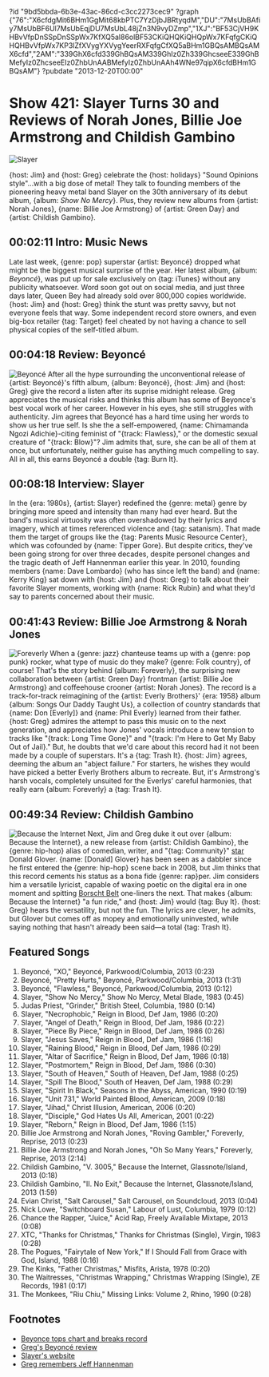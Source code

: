 ?id "9bd5bbda-6b3e-43ac-86cd-c3cc2273cec9"
?graph {"76":"X6cfdgMit6BHm1GgMit68kbPTC7YzDjbJBRtyqdM","DU":"7MsUbBAfiy7MsUbBF6Ul7MsUbEqjDU7MsUbL48jZn3N9vyDZmp","1XJ":"BF53CjVH9KHBvVfpDnSSpDnSSpWx7KfXQ5al86olBF53CKiQHQKiQHQpWx7KFqfgCKiQHQHBvVfpWx7KP3lZfXVygYXVygYeerRXFqfgCfXQ5aBHm1GBQsAMBQsAMX6cfd","2AM":"339GhX6cfd339GhBQsAM339GhIz0Zh339GhcseeE339GhBMefyIz0ZhcseeEIz0ZhbUnAABMefyIz0ZhbUnAAh4WNe97qipX6cfdBHm1GBQsAM"}
?pubdate "2013-12-20T00:00"
# Show 421: Slayer Turns 30 and Reviews of Norah Jones, Billie Joe Armstrong and Childish Gambino

![Slayer](https://static.soundopinions.org/images/2013/slayer.jpg)

{host: Jim} and {host: Greg} celebrate the {host: holidays} "Sound Opinions style"…with a big dose of metal! They talk to founding members of the pioneering heavy metal band Slayer on the 30th anniversary of its debut album, {album: *Show No Mercy*}. Plus, they review new albums from {artist: Norah Jones}, {name: Billie Joe Armstrong} of {artist: Green Day} and {artist: Childish Gambino}.

## 00:02:11 Intro: Music News
Late last week, {genre: pop} superstar {artist: Beyoncé} dropped what might be the biggest musical surprise of the year. Her latest album, {album: *Beyoncé*}, was put up for sale exclusively on {tag: iTunes} without any publicity whatsoever. Word soon got out on social media, and just three days later, Queen Bey had already sold over 800,000 copies worldwide. {host: Jim} and {host: Greg} think the stunt was pretty savvy, but not everyone feels that way. Some independent record store owners, and even big-box retailer {tag: Target} feel cheated by not having a chance to sell physical copies of the self-titled album.

## 00:04:18 Review: Beyoncé
![Beyoncé](https://static.soundopinions.org/assets/421/760.jpg)
After all the hype surrounding the unconventional release of {artist: Beyoncé}'s fifth album, {album: Beyoncé}, {host: Jim} and {host: Greg} give the record a listen after its suprise midnight release. Greg appreciates the musical risks and thinks this album has some of Beyonce's best vocal work of her career. However in his eyes, she still struggles with authenticity. Jim agrees that Beyoncé has a hard time using her words to show us her true self. Is she the a self-empowered, {name: Chimamanda Ngozi Adichie}-citing feminist of "{track: Flawless}," or the domestic sexual creature of "{track: Blow}"? Jim admits that, sure, she can be all of them at once, but unfortunately, neither guise has anything much compelling to say. All in all, this earns Beyoncé a double {tag: Burn It}.

## 00:08:18 Interview: Slayer
In the {era: 1980s}, {artist: Slayer} redefined the {genre: metal} genre by bringing more speed and intensity than many had ever heard. But the band's musical virtuosity was often overshadowed by their lyrics and imagery, which at times referenced violence and {tag: satanism}. That made them the target of groups like the {tag: Parents Music Resource Center}, which was cofounded by {name: Tipper Gore}. But despite critics, they've been going strong for over three decades, despite personel changes and the tragic death of Jeff Hannenman earlier this year. In 2010, founding members {name: Dave Lombardo} (who has since left the band) and {name: Kerry King} sat down with {host: Jim} and {host: Greg} to talk about their favorite Slayer moments, working with {name: Rick Rubin} and what they'd say to parents concerned about their music.

## 00:41:43 Review: Billie Joe Armstrong & Norah Jones
![Foreverly](https://static.soundopinions.org/assets/421/1XJ0.jpg)
When a {genre: jazz} chanteuse teams up with a {genre: pop punk} rocker, what type of music do they make? {genre: Folk country}, of course! That's the story behind {album: Foreverly}, the surprising new collaboration between {artist: Green Day} frontman {artist: Billie Joe Armstrong} and coffeehouse crooner {artist: Norah Jones}. The record is a track-for-track reimagining of the {artist: Everly Brothers}' {era: 1958} album {album: Songs Our Daddy Taught Us}, a collection of country standards that {name: Don [Everly]} and {name: Phil Everly} learned from their father. {host: Greg} admires the attempt to pass this music on to the next generation, and appreciates how Jones' vocals introduce a new tension to tracks like "{track: Long Time Gone}" and "{track: I'm Here to Get My Baby Out of Jail}." But, he doubts that we'd care about this record had it not been made by a couple of superstars. It's a {tag: Trash It}. {host: Jim} agrees, deeming the album an "abject failure." For starters, he wishes they would have picked a better Everly Brothers album to recreate. But, it's Armstrong's harsh vocals, completely unsuited for the Everlys' careful harmonies, that really earn {album: Foreverly} a {tag: Trash It}.

## 00:49:34 Review: Childish Gambino
![Because the Internet](https://static.soundopinions.org/assets/421/2AM0.jpg)
Next, Jim and Greg duke it out over {album: Because the Internet}, a new release from {artist: Childish Gambino}, the {genre: hip-hop} alias of comedian, writer, and "{tag: Community}" [star](http://www.imdb.com/name/nm2255973/) Donald Glover. {name: [Donald] Glover} has been seen as a dabbler since he first entered the {genre: hip-hop} scene back in 2008, but Jim thinks that this record cements his status as a bona fide {genre: rap}per. Jim considers him a versatile lyricist, capable of waxing poetic on the digital era in one moment and spitting [Borscht Belt](http://tvtropes.org/pmwiki/pmwiki.php/Main/BorschtBelt) one-liners the next. That makes {album: Because the Internet} "a fun ride," and {host: Jim} would {tag: Buy It}. {host: Greg} hears the versatility, but not the fun. The lyrics are clever, he admits, but Glover but comes off as mopey and emotionally uninvested, while saying nothing that hasn't already been said—a total {tag: Trash It}.

## Featured Songs

1. Beyoncé, "XO," Beyoncé, Parkwood/Columbia, 2013 (0:23)
1. Beyoncé, "Pretty Hurts," Beyoncé, Parkwood/Columbia, 2013 (1:31)
1. Beyoncé, "Flawless," Beyoncé, Parkwood/Columbia, 2013 (0:12)
1. Slayer, "Show No Mercy," Show No Mercy, Metal Blade, 1983 (0:45)
1. Judas Priest, "Grinder," British Steel, Columbia, 1980 (0:14)
1. Slayer, "Necrophobic," Reign in Blood, Def Jam, 1986 (0:20)
1. Slayer, "Angel of Death," Reign in Blood, Def Jam, 1986 (0:22)
1. Slayer, "Piece By Piece," Reign in Blood, Def Jam, 1986 (0:26)
1. Slayer, "Jesus Saves," Reign in Blood, Def Jam, 1986 (1:16)
1. Slayer, "Raining Blood," Reign in Blood, Def Jam, 1986 (0:29)
1. Slayer, "Altar of Sacrifice," Reign in Blood, Def Jam, 1986 (0:18)
1. Slayer, "Postmortem," Reign in Blood, Def Jam, 1986 (0:30)
1. Slayer, "South of Heaven," South of Heaven, Def Jam, 1988 (0:25)
1. Slayer, "Spill The Blood," South of Heaven, Def Jam, 1988 (0:29)
1. Slayer, "Spirit In Black," Seasons in the Abyss, American, 1990 (0:19)
1. Slayer, "Unit 731," World Painted Blood, American, 2009 (0:18)
1. Slayer, "Jihad," Christ Illusion, American, 2006 (0:20)
1. Slayer, "Disciple," God Hates Us All, American, 2001 (0:22)
1. Slayer, "Reborn," Reign in Blood, Def Jam, 1986 (1:15)
1. Billie Joe Armstrong and Norah Jones, "Roving Gambler," Foreverly, Reprise, 2013 (0:23)
1. Billie Joe Armstrong and Norah Jones, "Oh So Many Years," Foreverly, Reprise, 2013 (2:14)
1. Childish Gambino, "V. 3005," Because the Internet, Glassnote/Island, 2013 (0:18)
1. Childish Gambino, "II. No Exit," Because the Internet, Glassnote/Island, 2013 (1:59)
1. Evian Christ, "Salt Carousel," Salt Carousel, on Soundcloud, 2013 (0:04)
1. Nick Lowe, "Switchboard Susan," Labour of Lust, Columbia, 1979 (0:12)
1. Chance the Rapper, "Juice," Acid Rap, Freely Available Mixtape, 2013 (0:08)
1. XTC, "Thanks for Christmas," Thanks for Christmas (Single), Virgin, 1983 (0:28)
1. The Pogues, "Fairytale of New York," If I Should Fall from Grace with God, Island, 1988 (0:16)
1. The Kinks, "Father Christmas," Misfits, Arista, 1978 (0:20)
1. The Waitresses, "Christmas Wrapping," Christmas Wrapping (Single), ZE Records, 1981 (0:17)
1. The Monkees, "Riu Chiu," Missing Links: Volume 2, Rhino, 1990 (0:28)

## Footnotes
- [Beyonce tops chart and breaks record](http://articles.chicagotribune.com/2013-12-18/entertainment/sns-rt-us-beyonce-itunes-20131218_1_tops-billboard-chart-album-copies)
- [Greg's Beyoncé review](http://articles.chicagotribune.com/2013-12-14/entertainment/chi-beyonce-album-review-beyonce-self-titled-album-reviewed-20131214_1_album-review-bill-werde-delivery)
- [Slayer's website](http://www.slayer.net/us/home)
- [Greg remembers Jeff Hannenman](http://articles.chicagotribune.com/2013-05-02/entertainment/chi-slayer-guitarist-jeff-hanneman-dead-20130502_1_jeff-hanneman-drummer-dave-lombardo-tom-araya)
